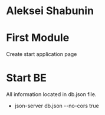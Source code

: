 # Aleksei Shabunin

# First Module
  Create start application page
# Start BE  
All information located in db.json file.
- json-server db.json --no-cors true

